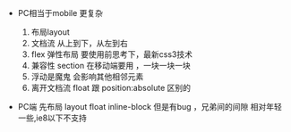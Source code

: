 - PC相当于mobile 更复杂
  1. 布局layout
  2. 文档流 从上到下，从左到右
  3. flex 弹性布局 要使用前思考下，最新css3技术
  4. 兼容性 section 在移动端要用 ，一块一块一块
  5. 浮动是魔鬼 会影响其他相邻元素
  6. 离开文档流 float 跟 position:absolute 区别的

- PC端 先布局 layout float
  inline-block  但是有bug ，兄弟间的间隙
  相对年轻一些,ie8以下不支持
